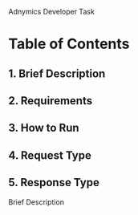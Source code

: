 Adnymics Developer Task

# Table of Contents
## 1.  Brief Description
## 2.  Requirements
## 3.  How to Run
## 4.  Request Type
## 5.  Response Type

Brief Description
